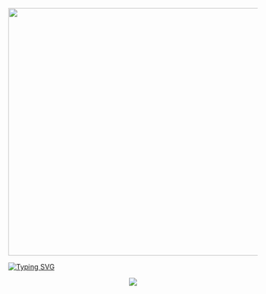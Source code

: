 <p align="center"><img src="https://user-images.githubusercontent.com/74038190/225813708-98b745f2-7d22-48cf-9150-083f1b00d6c9.gif" width="1400" height="500"></p>
<a href="https://git.io/typing-svg"><img src="https://readme-typing-svg.demolab.com?font=Fira+Code&pause=1000&center=true&width=435&lines=Kirayxa2" alt="Typing SVG" /></a>


<p align="center">
   <img src="http://github-profile-summary-cards.vercel.app/api/cards/profile-details?username=kirayxa2&theme=tokyonight">
</p>
